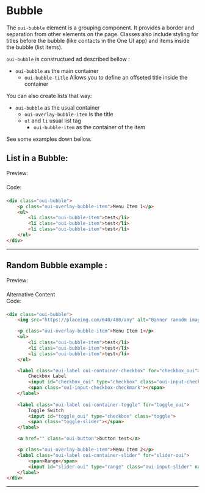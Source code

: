 # Bubble

The `oui-bubble` element is a grouping component. It provides a border and separation from other elements on the page.
Classes also include styling for titles before the bubble (like contacts in the One UI app) and items inside the bubble (list items).

`oui-bubble` is constructued ad described bellow :
 - `oui-bubble` as the main container
    - `oui-bubble-title` Allows you to define an offseted title inside the container


You can also create lists that way:
- `oui-bubble` as the usual container
    - `oui-overlay-bubble-item` is the title 
    - `ul` and `li` usual list tag
        - `oui-bubble-item` as the container of the item

See some examples down bellow.


## List in a Bubble:

<div  class="previewCode">
    <div class="preview-item">
        <span style="margin-bottom: 20px;display:block;">Preview:</span>
        <div id="phone-container">
            <div id="phone-shadows"></div>
            <div id="phone-sidebutton"></div>
            <div id="phone-ltbutton"></div>
            <div id="phone-lbbutton"></div>
            <div id="phone-camera">
                <div id="phone-lens"></div>
            </div>
            <object id="phone-screen" title="Phone containing an example of the current component" data="examples/bubble-list.html" type="text/html" style="">
            </object>
        </div>
    </div>
    <div class="code-item">
        <span style="margin-bottom: 20px;display:block;">Code:</span>

```html
<div class="oui-bubble">
    <p class="oui-overlay-bubble-item">Menu Item 1</p>
    <ul>
        <li class="oui-bubble-item">test</li>
        <li class="oui-bubble-item">test</li>
        <li class="oui-bubble-item">test</li>
    </ul>
</div>
```
</div>

</div>

<hr>

## Random Bubble example :

<div class="previewCode">
    <div class="preview-item">
        <span style="margin-bottom: 20px;display:block;">Preview:</span>
        <div id="phone-container">
            <div id="phone-shadows"></div>
            <div id="phone-sidebutton"></div>
            <div id="phone-ltbutton"></div>
            <div id="phone-lbbutton"></div>
            <div id="phone-camera">
                <div id="phone-lens"></div>
            </div>
            <object id="phone-screen" title="Phone containing an example of the current component" data="examples/bubble-full.html" type="text/html">
                Alternative Content
            </object>
        </div>
    </div>
    <div class="code-item">
        <span style="margin-bottom: 20px;display:block;">Code:</span>

```html
<div class="oui-bubble">
    <img src="https://placeimg.com/640/480/any" alt="Banner ranodm image" class="oui-image-cover" alt="">

    <p class="oui-overlay-bubble-item">Menu Item 1</p>
    <ul>
        <li class="oui-bubble-item">test</li>
        <li class="oui-bubble-item">test</li>
        <li class="oui-bubble-item">test</li>
    </ul>

    <label class="oui-label oui-container-checkbox" for="checkbox_oui">
        Checkbox Label        
        <input id="checkbox_oui" type="checkbox" class="oui-input-checkbox">
        <span class="oui-input-checkbox-checkmark"></span>
    </label>  
  
    <label class="oui-label oui-container-toggle" for="toggle_oui">
        Toggle Switch
        <input id="toggle_oui" type="checkbox" class="toggle">
        <span class="toggle-slider"></span>
    </label>

    <a href="" class="oui-button">button test</a>

    <p class="oui-overlay-bubble-item">Menu Item 2</p>
    <label class="oui-label oui-container-slider" for="slider-oui">
        <span>Range</span>
        <input id="slider-oui" type="range" class="oui-input-slider" name="points" min="0" max="10">
    </label>
</div>
```
</div>

</div>

<hr>